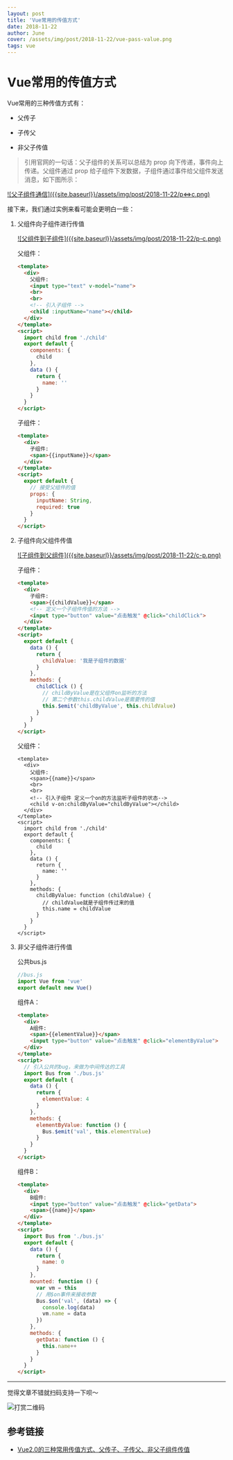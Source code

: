 ```yaml
---
layout: post
title: 'Vue常用的传值方式'
date: 2018-11-22
author: June
cover: /assets/img/post/2018-11-22/vue-pass-value.png
tags: vue
---
```


# Vue常用的传值方式

Vue常用的三种传值方式有：

* 父传子

* 子传父

* 非父子传值

>引用官网的一句话：父子组件的关系可以总结为 prop 向下传递，事件向上传递。父组件通过 prop 给子组件下发数据，子组件通过事件给父组件发送消息，如下图所示：

<a data-fancybox="gallery" href="{{site.baseurl}}/assets/img/post/2018-11-22/p<=>c.png">
![父子组件通信]({{site.baseurl}}/assets/img/post/2018-11-22/p<=>c.png)
</a>

接下来，我们通过实例来看可能会更明白一些：

1. 父组件向子组件进行传值

	<a data-fancybox="gallery" href="{{site.baseurl}}/assets/img/post/2018-11-22/p-c.png">
	![父组件到子组件]({{site.baseurl}}/assets/img/post/2018-11-22/p-c.png)
	</a>

	父组件：
	```html
	<template>
	  <div>
	    父组件:
	    <input type="text" v-model="name">
	    <br>
	    <br>
	    <!-- 引入子组件 -->
	    <child :inputName="name"></child>
	  </div>
	</template>
	<script>
	  import child from './child'
	  export default {
	    components: {
	      child
	    },
	    data () {
	      return {
	        name: ''
	      }
	    }
	  }
	</script>
	```
	子组件：
	```html
	<template>
	  <div>
	    子组件:
	    <span>{{inputName}}</span>
	  </div>
	</template>
	<script>
	  export default {
	    // 接受父组件的值
	    props: {
	      inputName: String,
	      required: true
	    }
	  }
	</script>
	```

2. 子组件向父组件传值

	<a data-fancybox="gallery" href="{{site.baseurl}}/assets/img/post/2018-11-22/c-p.png">
	![子组件到父组件]({{site.baseurl}}/assets/img/post/2018-11-22/c-p.png)
	</a>

	子组件：
	```html
	<template>
	  <div>
	    子组件:
	    <span>{{childValue}}</span>
	    <!-- 定义一个子组件传值的方法 -->
	    <input type="button" value="点击触发" @click="childClick">
	  </div>
	</template>
	<script>
	  export default {
	    data () {
	      return {
	        childValue: '我是子组件的数据'
	      }
	    },
	    methods: {
	      childClick () {
	        // childByValue是在父组件on监听的方法
	        // 第二个参数this.childValue是需要传的值
	        this.$emit('childByValue', this.childValue)
	      }
	    }
	  }
	</script>
	```

	父组件：
	```
	<template>
	  <div>
	    父组件:
	    <span>{{name}}</span>
	    <br>
	    <br>
	    <!-- 引入子组件 定义一个on的方法监听子组件的状态-->
	    <child v-on:childByValue="childByValue"></child>
	  </div>
	</template>
	<script>
	  import child from './child'
	  export default {
	    components: {
	      child
	    },
	    data () {
	      return {
	        name: ''
	      }
	    },
	    methods: {
	      childByValue: function (childValue) {
	        // childValue就是子组件传过来的值
	        this.name = childValue
	      }
	    }
	  }
	</script>
	```

3. 非父子组件进行传值

	公共bus.js
	```js
	//bus.js
	import Vue from 'vue'
	export default new Vue()
	```
	组件A：
	```html
	<template>
	  <div>
	    A组件:
	    <span>{{elementValue}}</span>
	    <input type="button" value="点击触发" @click="elementByValue">
	  </div>
	</template>
	<script>
	  // 引入公共的bug，来做为中间传达的工具
	  import Bus from './bus.js'
	  export default {
	    data () {
	      return {
	        elementValue: 4
	      }
	    },
	    methods: {
	      elementByValue: function () {
	        Bus.$emit('val', this.elementValue)
	      }
	    }
	  }
	</script>
	```
	组件B：
	```html
	<template>
	  <div>
	    B组件:
	    <input type="button" value="点击触发" @click="getData">
	    <span>{{name}}</span>
	  </div>
	</template>
	<script>
	  import Bus from './bus.js'
	  export default {
	    data () {
	      return {
	        name: 0
	      }
	    },
	    mounted: function () {
	      var vm = this
	      // 用$on事件来接收参数
	      Bus.$on('val', (data) => {
	        console.log(data)
	        vm.name = data
	      })
	    },
	    methods: {
	      getData: function () {
	        this.name++
	      }
	    }
	  }
	</script>
	```





---

觉得文章不错就扫码支持一下呗～

![打赏二维码]({{site.baseurl}}/assets/img/post/pay-qr.jpg)

## 参考链接

* [Vue2.0的三种常用传值方式、父传子、子传父、非父子组件传值](https://blog.csdn.net/lander_xiong/article/details/79018737)
